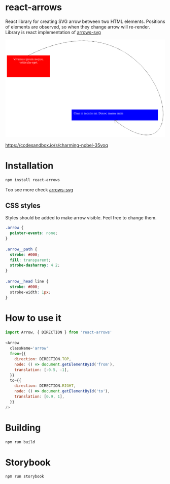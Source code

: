 # react-arrows
React library for creating SVG arrow between two HTML elements. Positions of elements are observed, so when they change arrow will re-render. Library is react implementation of [arrows-svg](https://www.npmjs.com/package/arrows-svg)

!["Arrow"](docs/arrow-1.png?raw=true "Arrow example")

https://codesandbox.io/s/charming-nobel-35voq

# Installation

```sh
npm install react-arrows
```

Too see more check [arrows-svg](https://www.npmjs.com/package/arrows-svg)<br />

## CSS styles
Styles should be added to make arrow visible. Feel free to change them.

```css
.arrow {
  pointer-events: none;
}

.arrow__path {
  stroke: #000;
  fill: transparent;
  stroke-dasharray: 4 2;
}

.arrow__head line {
  stroke: #000;
  stroke-width: 1px;
}
```

# How to use it

```js
import Arrow, { DIRECTION } from 'react-arrows'

<Arrow
  className='arrow'
  from={{
    direction: DIRECTION.TOP,
    node: () => document.getElementById('from'),
    translation: [-0.5, -1],
  }}
  to={{
    direction: DIRECTION.RIGHT,
    node: () => document.getElementById('to'),
    translation: [0.9, 1],
  }}
/>
```

# Building
```sh
npm run build
```

# Storybook
```sh
npm run storybook
```
